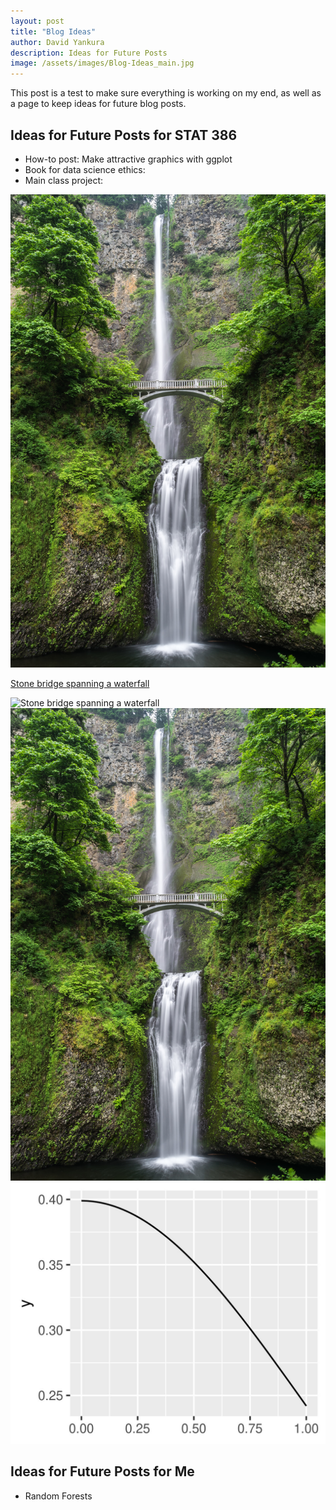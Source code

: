 ```yaml
---
layout: post
title: "Blog Ideas"
author: David Yankura
description: Ideas for Future Posts
image: /assets/images/Blog-Ideas_main.jpg
---
```


This post is a test to make sure everything is working on my end, as well as a page to keep ideas for future blog posts. 

## Ideas for Future Posts for STAT 386
- How-to post: Make attractive graphics with ggplot 
- Book for data science ethics: 
- Main class project: 

![Stone bridge spanning a waterfall](https://raw.githubusercontent.com/blacksaab/my386blog/main/assets/images/Blog-Ideas_Middle.jpg)

[Stone bridge spanning a waterfall](https://raw.githubusercontent.com/blacksaab/my386blog/main/assets/images/Blog-Ideas_Middle.jpg?token=GHSAT0AAAAAAB5U4XA6FK5JOWWG5CFWF2NCY7F6JAA)

<img src="raw.githubusercontent.com/blacksaab/my386blog/main/assets/images/Blog-Ideas_Middle.jpg" alt="Stone bridge spanning a waterfall">

<img src="https://raw.githubusercontent.com/blacksaab/my386blog/main/assets/images/Blog-Ideas_Middle.jpg?token=GHSAT0AAAAAAB5U4XA6FK5JOWWG5CFWF2NCY7F6JAA">

<img src="assets/images/Post_1/plot_1.jpg">



## Ideas for Future Posts for Me
- Random Forests 
